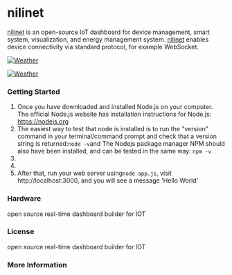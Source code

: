 # nilinet

[nilinet](http://www.nilinet.com) is an open-source IoT dashboard for device management, smart system, visualization, and energy management system. [nilinet](http://www.nilinet.com) enables device connectivity via standard protocol, for example WebSocket.

[![Weather](https://raw.githubusercontent.com/alialaei110/nilinet/master/aliii1111.PNG)](http://www.nilinet.com)

[![Weather](https://raw.githubusercontent.com/alialaei110/nilinet/master/video_2018-08-15_23-37-04.gif)](http://www.nilinet.com)

### Getting Started
1. Once you have downloaded and installed Node.js on your computer. The official Node.js website has installation instructions for Node.js: https://nodejs.org
2. The easiest way to test that node is installed is to run the "version" command in your terminal/command prompt and check that a version string is returned:```node -v```and The Nodejs package manager NPM should also have been installed, and can be tested in the same way:
```npm -v```
3. 
4. 
5. After that, run your web server using```node app.js```, visit http://localhost:3000, and you will see a message 'Hello World'


### Hardware
open source real-time dashboard builder for IOT



### License
open source real-time dashboard builder for IOT

### More Information

